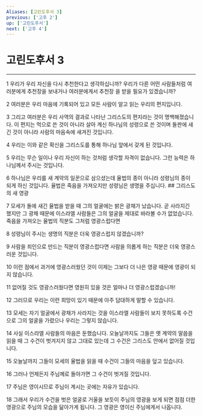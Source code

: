 ```yaml
---
Aliases: [고린도후서 3]
previous: ['고후 2']
up: ['고린도후서']
next: ['고후 4']
---
```

# 고린도후서 3

***


1 우리가 우리 자신을 다시 추천한다고 생각하십니까? 우리가 다른 어떤 사람들처럼 여러분에게 추천장을 보내거나 여러분에게서 추천장 을 받을 필요가 있겠습니까? 

2 여러분은 우리 마음에 기록되어 있고 모든 사람이 알고 읽는 우리의 편지입니다. 

3 그리고 여러분은 우리 사역의 결과로 나타난 그리스도의 편지라는 것이 명백해졌습니다. 이 편지는 먹으로 쓴 것이 아니라 살아 계신 하나님의 성령으로 쓴 것이며 돌판에 새긴 것이 아니라 사람의 마음속에 새겨진 것입니다. 

4 우리는 이와 같은 확신을 그리스도를 통해 하나님 앞에서 갖게 된 것입니다. 

5 우리는 무슨 일이나 우리 자신이 하는 것처럼 생각할 자격이 없습니다. 그런 능력은 하나님께서 주시는 것입니다. 

6 하나님은 우리를 새 계약의 일꾼으로 삼으셨는데 율법의 종이 아니라 성령님의 종이 되게 하신 것입니다. 율법은 죽음을 가져오지만 성령님은 생명을 주십니다. ## 그리스도의 새 영광 

7 모세가 돌에 새긴 율법을 받을 때 그의 얼굴에는 밝은 광채가 났습니다. 곧 사라지긴 했지만 그 광채 때문에 이스라엘 사람들은 그의 얼굴을 제대로 바라볼 수가 없었습니다. 죽음을 가져오는 율법의 직분도 그처럼 영광스럽다면 

8 성령님이 주시는 생명의 직분은 더욱 영광스럽지 않겠습니까? 

9 사람을 죄인으로 만드는 직분이 영광스럽다면 사람을 의롭게 하는 직분은 더욱 영광스러운 것입니다. 

10 이런 점에서 과거에 영광스러웠던 것이 이제는 그보다 더 나은 영광 때문에 영광이 되지 않습니다. 

11 없어질 것도 영광스러웠다면 영원히 있을 것은 얼마나 더 영광스럽겠습니까! 

12 그러므로 우리는 이런 희망이 있기 때문에 아주 담대하게 말할 수 있습니다. 

13 모세는 자기 얼굴에서 광채가 사라지는 것을 이스라엘 사람들이 보지 못하도록 수건으로 그의 얼굴을 가렸으나 우리는 그렇지 않습니다. 

14 사실 이스라엘 사람들의 마음은 둔했습니다. 오늘날까지도 그들은 옛 계약의 말씀을 읽을 때 그 수건이 벗겨지지 않고 그대로 있는데 그 수건은 그리스도 안에서 없어질 것입니다. 

15 오늘날까지 그들이 모세의 율법을 읽을 때 수건이 그들의 마음을 덮고 있습니다. 

16 그러나 언제든지 주님께로 돌아가면 그 수건이 벗겨질 것입니다. 

17 주님은 영이시므로 주님이 계시는 곳에는 자유가 있습니다. 

18 그래서 우리가 수건을 벗은 얼굴로 거울을 보듯이 주님의 영광을 보게 되면 점점 더한 영광으로 주님의 모습을 닮아가게 됩니다. 그 영광은 영이신 주님에게서 나옵니다.
